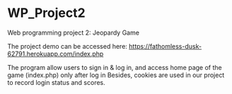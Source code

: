 # WP_Project2
Web programming project 2: Jeopardy Game

The project demo can be accessed here: https://fathomless-dusk-62791.herokuapp.com/index.php

The program allow users to sign in & log in, and access home page of the game (index.php) only after log in
Besides, cookies are used in our project to record login status and scores.
